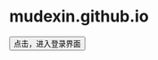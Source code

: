 # mudexin.github.io
<!DOCTYPE HTML>
<html>
<head>
<meta http-equiv="Content-Type" content="text/html; charset=utf-8" />
<title>confirm</title>
  <script type="text/javascript">
  function rec(){
    var mymessage=confirm("确定登录？")        ;
    if(mymessage==true)
    {
    	document.write("登录成功!");
    }
    else
    {
        document.write("登录失败!");
    }
  }    
  </script>
</head>
<body>
    <input name="button" type="button" onClick="rec()" value="点击，进入登录界面" />
</body>
</html>
